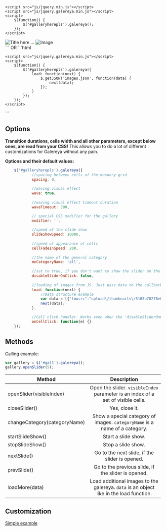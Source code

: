 <head>
	<meta charset="utf-8" />
	<title>Galereya</title>
    <link href="css/jquery.galereya.css" rel="stylesheet"/>
    <!--[if lt IE 9]>
    <link rel="stylesheet" href="css/jquery.galereya.ie.css">
    <![endif]-->

    <script src="js/jquery.min.js"></script>
    <script src="js/jquery.galereya.min.js"></script>
    <script>
        $(function() {
            $('#galleryherepls').galereya();
        });
    </script>
</head>
<body>
    <div id="galleryherepls">
        <img src="path/to/thumbnail"
            alt="Title here"
            title="Or here(more priority)"
            data-desc="some description"
            data-category="image category here"
            data-fullsrc="path/to/full/image."
        />        
        ...        
        <img src="imgs/thumbnails/image42.jpg"
            alt="Image"
            data-desc="Example"
            data-fullsrc="imgs/image42.jpg"
        />
    </div>
</body>
```
OR
```html
<head>
	<meta charset="utf-8" />
	<title>Galereya</title>
    <link href="css/jquery.galereya.css" rel="stylesheet"/>
    <!--[if lt IE 9]>
    <link rel="stylesheet" href="css/jquery.galereya.ie.css">
    <![endif]-->

    <script src="js/jquery.galereya.min.js"></script>
    <script>
        $(function() {
            $('#galleryherepls').galereya({
                load: function(next) {
                    $.getJSON('images.json', function(data) {
                        next(data);
                    });
                }
            });
        });
    </script>
</head>
<body>
    <div id="galleryherepls"></div>
</body>
```

Options
----------
**Transition durations, cells width and all other parameters, except below ones, are read from your CSS!** This allows you to do a lot of different customizations for Galereya without any pain.

**Options and their default values:**
```js
    $('#galleryherepls').galereya({
            //spacing between cells of the masonry grid
            spacing: 0,
            
            //waving visual effect
            wave: true,
            
            //waving visual effect timeout duration
            waveTimeout: 300,

            // special CSS modifier for the gallery
            modifier: '',
            
            //speed of the slide show
            slideShowSpeed: 10000,
            
            //speed of appearance of cells
            cellFadeInSpeed: 200,
            
            //the name of the general category
            noCategoryName: 'all',
            
            //set to true, if you don't want to show the slider on the cell click.
            disableSliderOnClick: false,
            
            //loading of images from JS. Just pass data to the callback 'next'.            
            load: function(next) {
                //Data structure example
                var data = [{"lowsrc":"upload\/thumbnails\/5165b70278e0e2.80829014.jpg","fullsrc":"upload\/5165b70278e0e2.80829014.jpg","description":"Mehmet Dere","category":"drawing"}]
                next(data);
            },

            //Cell click handler. Works even when the 'disableSliderOnClick' property is true.
            onCellClick: function(e) {}
    });
```

Methods
----------
Calling example:
```js
var gallery = $('#gal1').galereya();
gallery.openSlider(5);
```

| Method                        | Description                                                                   |
| -------------                 |:-------------:                                                                |
| openSlider(visibleIndex)      | Open the slider. `visibleIndex` parameter is an index of a set of visible cells.|
| closeSlider()                 | Yes, close it.|
| changeCategory(categoryName)  | Show a special category of images. `categoryName` is a name of a category.|
| startSlideShow()              | Start a slide show.|
| stopSlideShow()               | Stop a slide show.|
| nextSlide()                   | Go to the next slide, if the slider is opened.|
| prevSlide()                   | Go to the previous slide, if the slider is opened.|
| loadMore(data)                | Load additional images to the galereya. `data` is an object like in the load function.|

Customization
--------------
[Simple example](http://vodkabears.github.io/galereya/#customization)